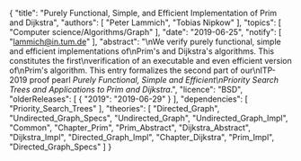{
    "title": "Purely Functional, Simple, and Efficient Implementation of Prim and Dijkstra",
    "authors": [
        "Peter Lammich",
        "Tobias Nipkow"
    ],
    "topics": [
        "Computer science/Algorithms/Graph"
    ],
    "date": "2019-06-25",
    "notify": [
        "lammich@in.tum.de"
    ],
    "abstract": "\nWe verify purely functional, simple and efficient implementations of\nPrim's and Dijkstra's algorithms. This constitutes the first\nverification of an executable and even efficient version of\nPrim's algorithm. This entry formalizes the second part of our\nITP-2019 proof pearl <em>Purely Functional, Simple and Efficient\nPriority Search Trees and Applications to Prim and Dijkstra</em>.",
    "licence": "BSD",
    "olderReleases": [
        {
            "2019": "2019-06-29"
        }
    ],
    "dependencies": [
        "Priority_Search_Trees"
    ],
    "theories": [
        "Directed_Graph",
        "Undirected_Graph_Specs",
        "Undirected_Graph",
        "Undirected_Graph_Impl",
        "Common",
        "Chapter_Prim",
        "Prim_Abstract",
        "Dijkstra_Abstract",
        "Dijkstra_Impl",
        "Directed_Graph_Impl",
        "Chapter_Dijkstra",
        "Prim_Impl",
        "Directed_Graph_Specs"
    ]
}
